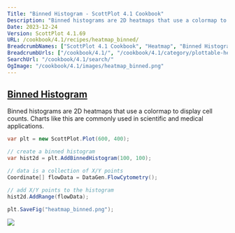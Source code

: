 ```yaml
---
Title: "Binned Histogram - ScottPlot 4.1 Cookbook"
Description: "Binned histograms are 2D heatmaps that use a colormap to display cell counts. Charts like this are commonly used in scientific and medical applications."
Date: 2023-12-24
Version: ScottPlot 4.1.69
URL: /cookbook/4.1/recipes/heatmap_binned/
BreadcrumbNames: ["ScottPlot 4.1 Cookbook", "Heatmap", "Binned Histogram"]
BreadcrumbUrls: ["/cookbook/4.1/", "/cookbook/4.1/category/plottable-heatmap", "/cookbook/4.1/recipes/heatmap_binned/"]
SearchUrl: "/cookbook/4.1/search/"
OgImage: "/cookbook/4.1/images/heatmap_binned.png"
---
```


<h2><a id='binned-histogram' href='/cookbook/4.1/recipes/heatmap_binned/'>Binned Histogram</a></h2>

Binned histograms are 2D heatmaps that use a colormap to display cell counts. Charts like this are commonly used in scientific and medical applications.

```cs
var plt = new ScottPlot.Plot(600, 400);

// create a binned histogram
var hist2d = plt.AddBinnedHistogram(100, 100);

// data is a collection of X/Y points
Coordinate[] flowData = DataGen.FlowCytometry();

// add X/Y points to the histogram
hist2d.AddRange(flowData);

plt.SaveFig("heatmap_binned.png");
```

<img src='../../images/heatmap_binned.png' class='d-block mx-auto my-5' />


